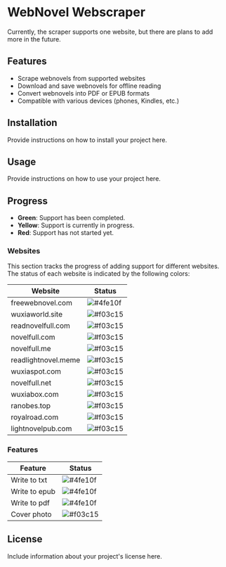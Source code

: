 # WebNovel Webscraper

Currently, the scraper supports one website, but there are plans to add more in the future.

## Features

- Scrape webnovels from supported websites
- Download and save webnovels for offline reading
- Convert webnovels into PDF or EPUB formats
- Compatible with various devices (phones, Kindles, etc.)

## Installation

Provide instructions on how to install your project here.

## Usage

Provide instructions on how to use your project here.

## Progress

- **Green**: Support has been completed.
- **Yellow**: Support is currently in progress.
- **Red**: Support has not started yet.

### Websites

This section tracks the progress of adding support for different websites. The status of each website is indicated by the following colors:

| Website             | Status                                                   |
| ------------------- | -------------------------------------------------------- |
| freewebnovel.com    | ![#4fe10f](https://placehold.co/15x15/lime/lime.png)     |
| wuxiaworld.site     | ![#f03c15](https://placehold.co/15x15/f03c15/f03c15.png) |
| readnovelfull.com   | ![#f03c15](https://placehold.co/15x15/f03c15/f03c15.png) |
| novelfull.com       | ![#f03c15](https://placehold.co/15x15/f03c15/f03c15.png) |
| novelfull.me        | ![#f03c15](https://placehold.co/15x15/f03c15/f03c15.png) |
| readlightnovel.meme | ![#f03c15](https://placehold.co/15x15/f03c15/f03c15.png) |
| wuxiaspot.com       | ![#f03c15](https://placehold.co/15x15/f03c15/f03c15.png) |
| novelfull.net       | ![#f03c15](https://placehold.co/15x15/f03c15/f03c15.png) |
| wuxiabox.com        | ![#f03c15](https://placehold.co/15x15/f03c15/f03c15.png) |
| ranobes.top         | ![#f03c15](https://placehold.co/15x15/f03c15/f03c15.png) |
| royalroad.com       | ![#f03c15](https://placehold.co/15x15/f03c15/f03c15.png) |
| lightnovelpub.com   | ![#f03c15](https://placehold.co/15x15/f03c15/f03c15.png) |

<!-- Ltnovel.com just links to wuxiaspot-->

### Features

| Feature       | Status                                                   |
| ------------- | -------------------------------------------------------- |
| Write to txt  | ![#4fe10f](https://placehold.co/15x15/lime/lime.png)     |
| Write to epub | ![#4fe10f](https://placehold.co/15x15/lime/lime.png)     |
| Write to pdf  | ![#4fe10f](https://placehold.co/15x15/lime/lime.png)     |
| Cover photo   | ![#f03c15](https://placehold.co/15x15/f03c15/f03c15.png) |


## License

Include information about your project's license here.
